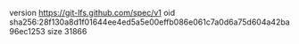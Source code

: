 version https://git-lfs.github.com/spec/v1
oid sha256:28f130a8d1f01644ee4ed5a5e00effb086e061c7a0d6a75d604a42ba96ec1253
size 31866
